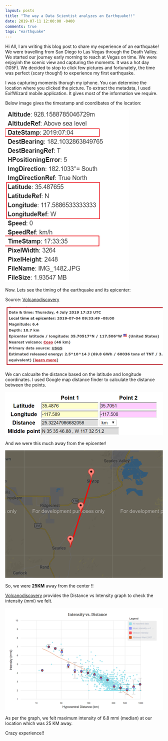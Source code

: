 ```yaml
---
layout: posts
title: "The way a Data Scientist analyzes an Earthquake!!"
date: 2019-07-11 12:00:00 -0400
comments: true
tags: "earthquake"
---
```

Hi All, 
I am writing this blog post to share my experience of an earthquake! We were travelling from San Diego to Las Vegas through the Death Valley.
We started our journey early morning to reach at Vegas on time. We were enjoyinh the scenic view and capturing the moments. It was a hot day (105F).
We decided to stop to click few pictures and fortunately, the time was perfect (scary though!) to experience my first earthquake.

I was capturing moments thorugh my iphone. You can determine the location where you clicked the picture. To extract the metadata, I used 
ExifWizard mobile application. It gives most of the information we require.

Below image gives the timestamp and coordibates of the location:

![center](/images/img_4_meta.png)

Now. Lets see the timing of the earthquake and its epicenter:

Source: [Volcanodiscovery](https://www.volcanodiscovery.com/earthquakes/2019/07/04/17h33/magnitude6-CA-USA-quake.html)

![center](/images/img_5.PNG)


We can calcualte the distance based on the latitude and longitude coordinates. I used Google map distance finder to calculate the 
distance between the points.

![center](/images/dist_1.PNG)

And we were this much away from the epicenter!

![center](/images/dist_img_2.PNG)

So, we were **25KM** away from the center !!

[Volcanodiscovery](https://www.volcanodiscovery.com/earthquakes/2019/07/04/17h33/magnitude6-CA-USA-quake.html) provides the Distance vs 
Intensity graph to check the intensity (mmi) we felt.

![center](/images/dis_inten_3.PNG)

As per the graph, we felt maximum intensity of 6.8 mmi (median) at our location which was 25 KM away.

Crazy experience!!
